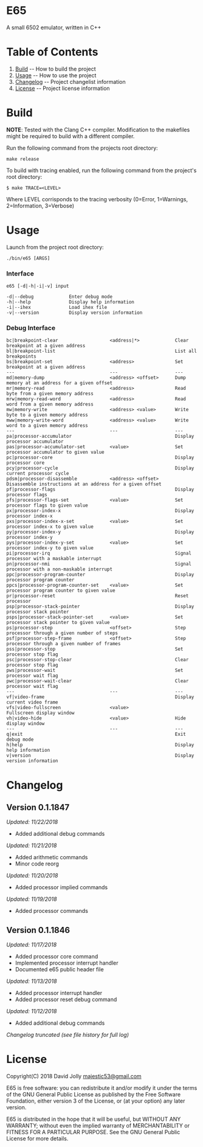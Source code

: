 E65
===

A small 6502 emulator, written in C++

Table of Contents
=================

1. [Build](https://github.com/majestic53/e65#build) -- How to build the project
2. [Usage](https://github.com/majestic53/e65#usage) -- How to use the project
3. [Changelog](https://github.com/majestic53/e65#changelog) -- Project changelist information
4. [License](https://github.com/majestic53/e65#license) -- Project license information

Build
=====

__NOTE__: Tested with the Clang C++ compiler. Modification to the makefiles might be required to build with a different compiler.

Run the following command from the projects root directory:

```
make release
```

To build with tracing enabled, run the following command from the project's root directory:

```
$ make TRACE=<LEVEL>
```

Where LEVEL corrisponds to the tracing verbosity (0=Error, 1=Warnings, 2=Information, 3=Verbose)

Usage
=====

Launch from the project root directory:

```
./bin/e65 [ARGS]
```

### Interface

```
e65 [-d|-h|-i|-v] input

-d|--debug             Enter debug mode
-h|--help              Display help information
-i|--ihex              Load ihex file
-v|--version           Display version information
```

### Debug Interface

```
bc|breakpoint-clear                   <address|*>             Clear breakpoint at a given address
bl|breakpoint-list                                            List all breakpoints
bs|breakpoint-set                     <address>               Set breakpoint at a given address
---                                   ---                     ---
md|memory-dump                        <address> <offset>      Dump memory at an address for a given offset
mr|memory-read                        <address>               Read byte from a given memory address
mrw|memory-read-word                  <address>               Read word from a given memory address
mw|memory-write                       <address> <value>       Write byte to a given memory address
mww|memory-write-word                 <address> <value>       Write word to a given memory address
---                                   ---                     ---
pa|processor-accumulator                                      Display processor accumulator
pas|processor-accumulator-set         <value>                 Set processor accumulator to given value
pc|processor-core                                             Display processor core
pcy|processor-cycle                                           Display current processor cycle
pdsm|processor-disassemble            <address> <offset>      Disassemble instructions at an address for a given offset
pf|processor-flags                                            Display processor flags
pfs|processor-flags-set               <value>                 Set processor flags to given value
px|processor-index-x                                          Display processor index-x
pxs|processor-index-x-set             <value>                 Set processor index-x to given value
py|processor-index-y                                          Display processor index-y
pys|processor-index-y-set             <value>                 Set processor index-y to given value
pi|processor-irq                                              Signal processor with a maskable interrupt
pn|processor-nmi                                              Signal processor with a non-maskable interrupt
ppc|processor-program-counter                                 Display processor program counter
ppcs|processor-program-counter-set    <value>                 Set processor program counter to given value
pr|processor-reset                                            Reset processor
psp|processor-stack-pointer                                   Display processor stack pointer
psps|processor-stack-pointer-set      <value>                 Set processor stack pointer to given value
ps|processor-step                     <offset>                Step processor through a given number of steps
psf|processor-step-frame              <offset>                Step processor through a given number of frames
pss|processor-stop                                            Set processor stop flag
psc|processor-stop-clear                                      Clear processor stop flag
pws|processor-wait                                            Set processor wait flag
pwc|processor-wait-clear                                      Clear processor wait flag
---                                   ---                     ---
vf|video-frame                                                Display current video frame
vfs|video-fullscreen                  <value>                 Fullscreen display window
vh|video-hide                         <value>                 Hide display window
---                                   ---                     ---
q|exit                                                        Exit debug mode
h|help                                                        Display help information
v|version                                                     Display version information
```

Changelog
=========

Version 0.1.1847
----------------
*Updated: 11/22/2018*

* Added additional debug commands

*Updated: 11/21/2018*

* Added arithmetic commands
* Minor code reorg

*Updated: 11/20/2018*

* Added processor implied commands

*Updated: 11/19/2018*

* Added processor commands

Version 0.1.1846
----------------
*Updated: 11/17/2018*

* Added processor core command
* Implemented processor interrupt handler
* Documented e65 public header file

*Updated: 11/13/2018*

* Added processor interrupt handler
* Added processor reset debug command

*Updated: 11/12/2018*

* Added additional debug commands

*Changelog truncated (see file history for full log)*

License
=======

Copyright(C) 2018 David Jolly <majestic53@gmail.com>

E65 is free software: you can redistribute it and/or modify
it under the terms of the GNU General Public License as published by
the Free Software Foundation, either version 3 of the License, or
(at your option) any later version.

E65 is distributed in the hope that it will be useful,
but WITHOUT ANY WARRANTY; without even the implied warranty of
MERCHANTABILITY or FITNESS FOR A PARTICULAR PURPOSE.  See the
GNU General Public License for more details.

